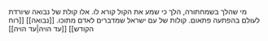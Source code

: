 מי שהלך בשמחתורה, הלך כי שמע את הקול קורא לו. אלו קולת של נבואה שיורדת לעולם בהפתעה פתאום. קולות של עם ישראל שמדברים לאדם מתוכו.
[[נבואה]]
[[רוח הקודש]]
[[עד הויה|עד הויה]]